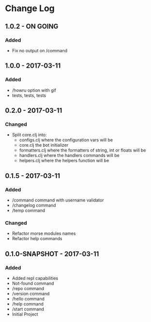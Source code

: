 # Change Log

## 1.0.2 - ON GOING
### Added
- Fix no output on /command

## 1.0.0 - 2017-03-11
### Added
- /howru option with gif
- tests, tests, tests

## 0.2.0 - 2017-03-11
### Changed
- Split core.clj into:
	- configs.clj where the configuration vars will be
	- core.clj the bot initializer
	- formatters.clj where the formatters of string, int or floats will be
	- handlers.clj where the handlers commands will be
	- helpers.clj where the helpers function will be


## 0.1.5 - 2017-03-11
### Added
- /command command with username validator
- /changelog command
- /temp command
### Changed
- Refactor morse modules names
- Refactor help commands

## 0.1.0-SNAPSHOT - 2017-03-11
### Added
- Added repl capabilities
- Not-found command
- /repo command
- /version command
- /hello command
- /help command
- /start command
- Initial Project
